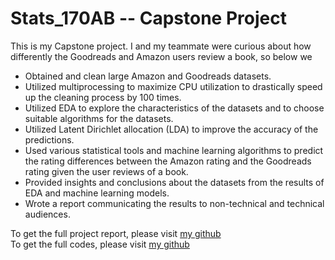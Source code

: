 # Stats_170AB -- Capstone Project

This is my Capstone project. I and my teammate were curious about how differently the Goodreads and Amazon users review a book, so below we  
* Obtained and clean large Amazon and Goodreads datasets.
* Utilized multiprocessing to maximize CPU utilization to drastically speed up the cleaning process by 100 times.
* Utilized EDA to explore the characteristics of the datasets and to choose suitable algorithms for the datasets.
* Utilized Latent Dirichlet allocation (LDA) to improve the accuracy of the predictions.
* Used various statistical tools and machine learning algorithms to predict the rating differences between the Amazon rating and the Goodreads rating given the user reviews of a book.
* Provided insights and conclusions about the datasets from the results of EDA and machine learning models.
* Wrote a report communicating the results to non-technical and technical audiences.  

To get the full project report, please visit [my github](https://github.com/4tiennguyen/Stats_170AB/blob/master/complete_project/Final_Project_Report%20.pdf)   
To get the full codes, please visit [my github](https://github.com/4tiennguyen/Stats_170AB) 

